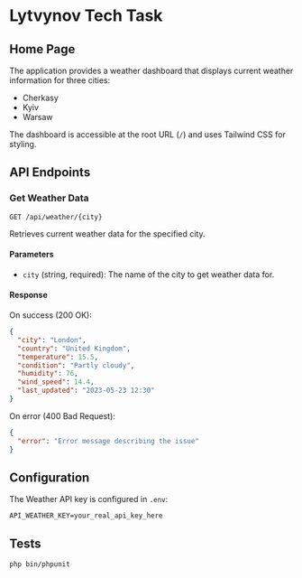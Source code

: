 # Lytvynov Tech Task

## Home Page

The application provides a weather dashboard that displays current weather information for three cities:
- Cherkasy
- Kyiv
- Warsaw

The dashboard is accessible at the root URL (`/`) and uses Tailwind CSS for styling.

## API Endpoints

### Get Weather Data

```
GET /api/weather/{city}
```

Retrieves current weather data for the specified city.

#### Parameters

- `city` (string, required): The name of the city to get weather data for.

#### Response

On success (200 OK):

```json
{
  "city": "London",
  "country": "United Kingdom",
  "temperature": 15.5,
  "condition": "Partly cloudy",
  "humidity": 76,
  "wind_speed": 14.4,
  "last_updated": "2023-05-23 12:30"
}
```

On error (400 Bad Request):

```json
{
  "error": "Error message describing the issue"
}
```

## Configuration

The Weather API key is configured in `.env`:

```dotenv
API_WEATHER_KEY=your_real_api_key_here
```

## Tests

```bash
php bin/phpunit
```
